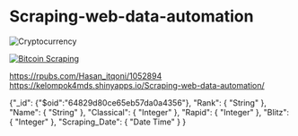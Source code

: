 # Scraping-web-data-automation
![Cryptocurrency](https://cdn.wccftech.com/wp-content/uploads/2017/10/cryptojacking-2.jpg)

[![Bitcoin Scraping](https://github.com/itqonihsn/Scraping-web-data-automation/actions/workflows/bitcoin_scrape.yml/badge.svg)](https://github.com/itqonihsn/Scraping-web-data-automation/actions/workflows/bitcoin_scrape.yml)

https://rpubs.com/Hasan_itqoni/1052894
https://kelompok4mds.shinyapps.io/Scraping-web-data-automation/

{"_id":
  {"$oid":"64829d80ce65eb57da0a4356"},
  "Rank": {
    "String"
  },
  "Name": {
    "String"
  },
  "Classical": {
    "Integer"
  },
  "Rapid": {
    "Integer"
  },
  "Blitz": {
    "Integer"
  },
  "Scraping_Date": {
    "Date Time"
  }
}


